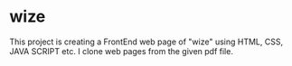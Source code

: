 # wize

This project is creating a FrontEnd web page of "wize" using HTML, CSS, JAVA SCRIPT etc. I clone web pages from the given pdf file.
